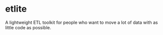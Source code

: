 # etlite
A lightweight ETL toolkit for people who want to move a lot of data with as little code as possible. 
